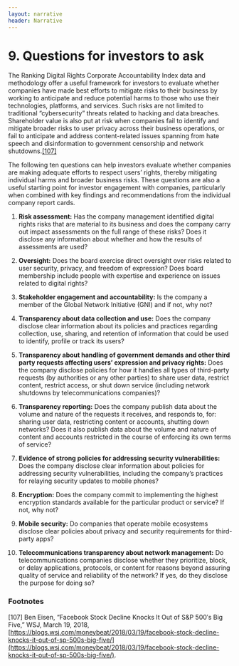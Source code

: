 ```yaml
---
layout: narrative
header: Narrative
---
```


# 9. Questions for investors to ask

The Ranking Digital Rights Corporate Accountability Index data and methodology offer a useful framework for investors to evaluate whether companies have made best efforts to mitigate risks to their business by working to anticipate and reduce potential harms to those who use their technologies, platforms, and services. Such risks are not limited to traditional “cybersecurity” threats related to hacking and data breaches. Shareholder value is also put at risk when companies fail to identify and mitigate broader risks to user privacy across their business operations, or fail to anticipate and address content-related issues spanning from hate speech and disinformation to government censorship and network shutdowns.[[107]](#footnotes)

The following ten questions can help investors evaluate whether companies are making adequate efforts to respect users’ rights, thereby mitigating individual harms and broader business risks. These questions are also a useful starting point for investor engagement with companies, particularly when combined with key findings and recommendations from the individual company report cards.

1. **Risk assessment:** Has the company management identified digital rights risks that are material to its business and does the company carry out impact assessments on the full range of these risks? Does it disclose any information about whether and how the results of assessments are used?

2. **Oversight:** Does the board exercise direct oversight over risks related to user security, privacy, and freedom of expression? Does board membership include people with expertise and experience on issues related to digital rights?

3. **Stakeholder engagement and accountability:** Is the company a member of the Global Network Initiative (GNI) and if not, why not?

4. **Transparency about data collection and use:** Does the company disclose clear information about its policies and practices regarding collection, use, sharing, and retention of information that could be used to identify, profile or track its users?

5. **Transparency about handling of government demands and other third party requests affecting users’ expression and privacy rights:** Does the company disclose policies for how it handles all types of third-party requests (by authorities or any other parties) to share user data, restrict content, restrict access, or shut down service (including network shutdowns by telecommunications companies)?

6. **Transparency reporting:** Does the company publish data about the volume and nature of the requests it receives, and responds to, for: sharing user data, restricting content or accounts, shutting down networks? Does it also publish data about the volume and nature of content and accounts restricted in the course of enforcing its own terms of service?  

7. **Evidence of strong policies for addressing security vulnerabilities:** Does the company disclose clear information about policies for addressing security vulnerabilities, including the company’s practices for relaying security updates to mobile phones?

8. **Encryption:**  Does the company commit to implementing the highest encryption standards available for the particular product or service? If not, why not?

9. **Mobile security:** Do companies that operate mobile ecosystems disclose clear policies about privacy and security requirements for third-party apps?

10. **Telecommunications transparency about network management:** Do telecommunications companies disclose whether they prioritize, block, or delay applications, protocols, or content for reasons beyond assuring quality of service and reliability of the network? If yes, do they disclose the purpose for doing so?

### Footnotes ###
[107] Ben Eisen, “Facebook Stock Decline Knocks It Out of S&P 500′s Big Five,” WSJ, March 19, 2018, [https://blogs.wsj.com/moneybeat/2018/03/19/facebook-stock-decline-knocks-it-out-of-sp-500s-big-five/](https://blogs.wsj.com/moneybeat/2018/03/19/facebook-stock-decline-knocks-it-out-of-sp-500s-big-five/).
